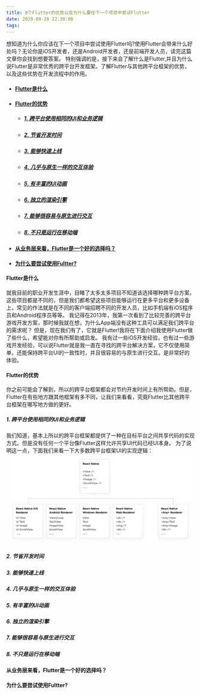 ```yaml
---
title: 8个Flutter的优势以及为什么要在下一个项目中尝试Flutter
date: 2020-09-28 22:30:08
tags:
---
```

想知道为什么你应该在下一个项目中尝试使用Flutter吗?使用Flutter会带来什么好处吗？无论你是iOS开发者，还是Android开发者，还是前端开发人员，读完这篇文章你会找到想要答案。
特别强调的是，接下来会了解什么是Flutter,并且为什么说Flutter是非常优秀的跨平台开发框架。了解Flutter与其他跨平台框架的优势，以及这些优势在开发流程中的作用。



- #### [Flutter是什么](#jump1)
- #### [Flutter的优势](#jump2)
    - ##### [1. 跨平台使用相同的UI和业务逻辑](#jump2_1)
    - ##### [2. 节省开发时间](#jump2_2)
    - ##### [3. 能够快速上线](#jump2_3)
    - ##### [4. 几乎与原生一样的交互体验](#jump2_4)
    - ##### [5. 有丰富的UI动画](#jump2_5)
    - ##### [6. 独立的渲染引擎](#jump2_6)
    - ##### [7. 能够很容易与原生进行交互](#jump2_7)
    - ##### [8. 不只是运行在移动端](#jump2_8)
- #### [从业务层来看，Flutter是一个好的选择吗？](#jump3)
- #### [为什么要尝试使用Fultter?](#jump4)

#### <span id="jump1">Flutter是什么</span>
就我目前的职业开发生涯中，目睹了太多太多项目不知道该选择哪种跨平台方案。这些项目都是不同的，但是我们都希望这些项目能够运行在更多平台和更多设备上，常见的作法就是在不同的客户端招聘不同的开发人员，比如手机端有iOS程序员和Android程序员等等。
我记得在2013年，我第一次看到了比较完善的跨平台游戏开发方案，那时候我就在想，为什么App端没有这种工具可以满足我们跨平台的需求呢？
但是，现在我们有了，它就是Flutter!我将在下面介绍我使用Flutter做了些什么，希望能对你有所帮助或启发。
我有过一些iOS开发经验，也有过一些游戏开发经验，可以说Flutter就是我一直在寻找的跨平台解决方案，它不仅使用简单，还能保持跨平台UI的一致性时，并且很容易的与原生进行交互。是非常好的体验。
#### <span id="jump2">Flutter的优势</span>
你之前可能会了解到，所以的跨平台框架都会对节约开发时间上有所帮助。但是，Flutter在有些地方跟其他框架有多不同，让我们来看看，究竟Flutter比其他跨平台框架在哪写地方做的更好。


##### <span id="jump2_1">1. 跨平台使用相同的UI和业务逻辑</span>
我们知道，基本上所以的跨平台框架都提供了一种在目标平台之间共享代码的实现方式。但是没有任何一个平台像Flutter这样允许共享UI代码已经UI本身。
为了说明这一点，下面我们来看一下大多数跨平台框架UI的实现逻辑：
![2020_09_30_other_paltform](https://raw.githubusercontent.com/Johnson8888/blog_pages/master/images/2020_09_30_other_paltform.png)

##### <span id="jump2_2">2. 节省开发时间</span>

##### <span id="jump2_3">3. 能够快速上线</span>
##### <span id="jump2_4">4. 几乎与原生一样的交互体验</span>
##### <span id="jump2_5">5. 有丰富的UI动画</span>
##### <span id="jump2_6">6. 独立的渲染引擎</span>
##### <span id="jump2_7">7. 能够很容易与原生进行交互</span>
##### <span id="jump2_8">8. 不只是运行在移动端</span>

#### <span id="jump3">从业务层来看，Flutter是一个好的选择吗？</span>

#### <span id="jump4">为什么要尝试使用Fultter?</span>